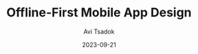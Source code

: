 ---
slug: "/talks/swift-connection/september-2023/avi-tsadok-offline-first-mobile-app-design"
date: 2023-09-21
title: "Offline-First Mobile App Design"
author: "Avi Tsadok"
video: V9Dcrnjg_n4
thumbnail: thumbnails/V9Dcrnjg_n4.jpg
slides: 
tags: []
year: 2023
conference: swift-connection
edition: september-2023
allow_ads: false
---